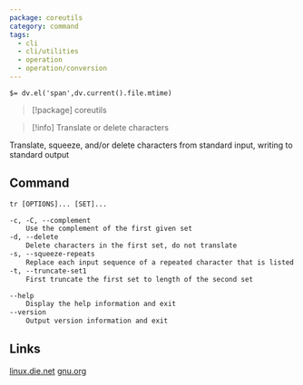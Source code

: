 ```yaml
---
package: coreutils
category: command
tags:
  - cli
  - cli/utilities
  - operation
  - operation/conversion
---
```


`$= dv.el('span',dv.current().file.mtime)`
> [!package] coreutils

> [!info] Translate or delete characters

Translate, squeeze, and/or delete characters from standard input, writing to standard output

## Command
```txt
tr [OPTIONS]... [SET]...

-c, -C, --complement
	Use the complement of the first given set
-d, --delete
	Delete characters in the first set, do not translate
-s, --squeeze-repeats
	Replace each input sequence of a repeated character that is listed in the first set with a single occurrence of that character
-t, --truncate-set1
	First truncate the first set to length of the second set

--help
	Display the help information and exit 
--version
	Output version information and exit
```

## Links
[linux.die.net](https://linux.die.net/man/1/tr)
[gnu.org](https://www.gnu.org/software/coreutils/manual/html_node/tr-invocation.html#tr-invocation)
